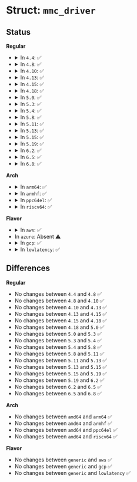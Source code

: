 # Struct: <code>mmc_driver</code>

## Status
<b>Regular</b>
<ul>
<li>
<details>
<summary>In <code>4.4</code>: ✅</summary>

```c
struct mmc_driver {
    struct device_driver drv;
    int (*probe)(struct mmc_card *);
    void (*remove)(struct mmc_card *);
    void (*shutdown)(struct mmc_card *);
};
```
</details>
</li>
<li>
<details>
<summary>In <code>4.8</code>: ✅</summary>

```c
struct mmc_driver {
    struct device_driver drv;
    int (*probe)(struct mmc_card *);
    void (*remove)(struct mmc_card *);
    void (*shutdown)(struct mmc_card *);
};
```
</details>
</li>
<li>
<details>
<summary>In <code>4.10</code>: ✅</summary>

```c
struct mmc_driver {
    struct device_driver drv;
    int (*probe)(struct mmc_card *);
    void (*remove)(struct mmc_card *);
    void (*shutdown)(struct mmc_card *);
};
```
</details>
</li>
<li>
<details>
<summary>In <code>4.13</code>: ✅</summary>

```c
struct mmc_driver {
    struct device_driver drv;
    int (*probe)(struct mmc_card *);
    void (*remove)(struct mmc_card *);
    void (*shutdown)(struct mmc_card *);
};
```
</details>
</li>
<li>
<details>
<summary>In <code>4.15</code>: ✅</summary>

```c
struct mmc_driver {
    struct device_driver drv;
    int (*probe)(struct mmc_card *);
    void (*remove)(struct mmc_card *);
    void (*shutdown)(struct mmc_card *);
};
```
</details>
</li>
<li>
<details>
<summary>In <code>4.18</code>: ✅</summary>

```c
struct mmc_driver {
    struct device_driver drv;
    int (*probe)(struct mmc_card *);
    void (*remove)(struct mmc_card *);
    void (*shutdown)(struct mmc_card *);
};
```
</details>
</li>
<li>
<details>
<summary>In <code>5.0</code>: ✅</summary>

```c
struct mmc_driver {
    struct device_driver drv;
    int (*probe)(struct mmc_card *);
    void (*remove)(struct mmc_card *);
    void (*shutdown)(struct mmc_card *);
};
```
</details>
</li>
<li>
<details>
<summary>In <code>5.3</code>: ✅</summary>

```c
struct mmc_driver {
    struct device_driver drv;
    int (*probe)(struct mmc_card *);
    void (*remove)(struct mmc_card *);
    void (*shutdown)(struct mmc_card *);
};
```
</details>
</li>
<li>
<details>
<summary>In <code>5.4</code>: ✅</summary>

```c
struct mmc_driver {
    struct device_driver drv;
    int (*probe)(struct mmc_card *);
    void (*remove)(struct mmc_card *);
    void (*shutdown)(struct mmc_card *);
};
```
</details>
</li>
<li>
<details>
<summary>In <code>5.8</code>: ✅</summary>

```c
struct mmc_driver {
    struct device_driver drv;
    int (*probe)(struct mmc_card *);
    void (*remove)(struct mmc_card *);
    void (*shutdown)(struct mmc_card *);
};
```
</details>
</li>
<li>
<details>
<summary>In <code>5.11</code>: ✅</summary>

```c
struct mmc_driver {
    struct device_driver drv;
    int (*probe)(struct mmc_card *);
    void (*remove)(struct mmc_card *);
    void (*shutdown)(struct mmc_card *);
};
```
</details>
</li>
<li>
<details>
<summary>In <code>5.13</code>: ✅</summary>

```c
struct mmc_driver {
    struct device_driver drv;
    int (*probe)(struct mmc_card *);
    void (*remove)(struct mmc_card *);
    void (*shutdown)(struct mmc_card *);
};
```
</details>
</li>
<li>
<details>
<summary>In <code>5.15</code>: ✅</summary>

```c
struct mmc_driver {
    struct device_driver drv;
    int (*probe)(struct mmc_card *);
    void (*remove)(struct mmc_card *);
    void (*shutdown)(struct mmc_card *);
};
```
</details>
</li>
<li>
<details>
<summary>In <code>5.19</code>: ✅</summary>

```c
struct mmc_driver {
    struct device_driver drv;
    int (*probe)(struct mmc_card *);
    void (*remove)(struct mmc_card *);
    void (*shutdown)(struct mmc_card *);
};
```
</details>
</li>
<li>
<details>
<summary>In <code>6.2</code>: ✅</summary>

```c
struct mmc_driver {
    struct device_driver drv;
    int (*probe)(struct mmc_card *);
    void (*remove)(struct mmc_card *);
    void (*shutdown)(struct mmc_card *);
};
```
</details>
</li>
<li>
<details>
<summary>In <code>6.5</code>: ✅</summary>

```c
struct mmc_driver {
    struct device_driver drv;
    int (*probe)(struct mmc_card *);
    void (*remove)(struct mmc_card *);
    void (*shutdown)(struct mmc_card *);
};
```
</details>
</li>
<li>
<details>
<summary>In <code>6.8</code>: ✅</summary>

```c
struct mmc_driver {
    struct device_driver drv;
    int (*probe)(struct mmc_card *);
    void (*remove)(struct mmc_card *);
    void (*shutdown)(struct mmc_card *);
};
```
</details>
</li>
</ul>
<b>Arch</b>
<ul>
<li>
<details>
<summary>In <code>arm64</code>: ✅</summary>

```c
struct mmc_driver {
    struct device_driver drv;
    int (*probe)(struct mmc_card *);
    void (*remove)(struct mmc_card *);
    void (*shutdown)(struct mmc_card *);
};
```
</details>
</li>
<li>
<details>
<summary>In <code>armhf</code>: ✅</summary>

```c
struct mmc_driver {
    struct device_driver drv;
    int (*probe)(struct mmc_card *);
    void (*remove)(struct mmc_card *);
    void (*shutdown)(struct mmc_card *);
};
```
</details>
</li>
<li>
<details>
<summary>In <code>ppc64el</code>: ✅</summary>

```c
struct mmc_driver {
    struct device_driver drv;
    int (*probe)(struct mmc_card *);
    void (*remove)(struct mmc_card *);
    void (*shutdown)(struct mmc_card *);
};
```
</details>
</li>
<li>
<details>
<summary>In <code>riscv64</code>: ✅</summary>

```c
struct mmc_driver {
    struct device_driver drv;
    int (*probe)(struct mmc_card *);
    void (*remove)(struct mmc_card *);
    void (*shutdown)(struct mmc_card *);
};
```
</details>
</li>
</ul>
<b>Flavor</b>
<ul>
<li>
<details>
<summary>In <code>aws</code>: ✅</summary>

```c
struct mmc_driver {
    struct device_driver drv;
    int (*probe)(struct mmc_card *);
    void (*remove)(struct mmc_card *);
    void (*shutdown)(struct mmc_card *);
};
```
</details>
</li>
<li>
In <code>azure</code>: Absent ⚠️
</li>
<li>
<details>
<summary>In <code>gcp</code>: ✅</summary>

```c
struct mmc_driver {
    struct device_driver drv;
    int (*probe)(struct mmc_card *);
    void (*remove)(struct mmc_card *);
    void (*shutdown)(struct mmc_card *);
};
```
</details>
</li>
<li>
<details>
<summary>In <code>lowlatency</code>: ✅</summary>

```c
struct mmc_driver {
    struct device_driver drv;
    int (*probe)(struct mmc_card *);
    void (*remove)(struct mmc_card *);
    void (*shutdown)(struct mmc_card *);
};
```
</details>
</li>
</ul>

## Differences
<b>Regular</b>
<ul>
<li>
No changes between <code>4.4</code> and <code>4.8</code> ✅
</li>
<li>
No changes between <code>4.8</code> and <code>4.10</code> ✅
</li>
<li>
No changes between <code>4.10</code> and <code>4.13</code> ✅
</li>
<li>
No changes between <code>4.13</code> and <code>4.15</code> ✅
</li>
<li>
No changes between <code>4.15</code> and <code>4.18</code> ✅
</li>
<li>
No changes between <code>4.18</code> and <code>5.0</code> ✅
</li>
<li>
No changes between <code>5.0</code> and <code>5.3</code> ✅
</li>
<li>
No changes between <code>5.3</code> and <code>5.4</code> ✅
</li>
<li>
No changes between <code>5.4</code> and <code>5.8</code> ✅
</li>
<li>
No changes between <code>5.8</code> and <code>5.11</code> ✅
</li>
<li>
No changes between <code>5.11</code> and <code>5.13</code> ✅
</li>
<li>
No changes between <code>5.13</code> and <code>5.15</code> ✅
</li>
<li>
No changes between <code>5.15</code> and <code>5.19</code> ✅
</li>
<li>
No changes between <code>5.19</code> and <code>6.2</code> ✅
</li>
<li>
No changes between <code>6.2</code> and <code>6.5</code> ✅
</li>
<li>
No changes between <code>6.5</code> and <code>6.8</code> ✅
</li>
</ul>
<b>Arch</b>
<ul>
<li>
No changes between <code>amd64</code> and <code>arm64</code> ✅
</li>
<li>
No changes between <code>amd64</code> and <code>armhf</code> ✅
</li>
<li>
No changes between <code>amd64</code> and <code>ppc64el</code> ✅
</li>
<li>
No changes between <code>amd64</code> and <code>riscv64</code> ✅
</li>
</ul>
<b>Flavor</b>
<ul>
<li>
No changes between <code>generic</code> and <code>aws</code> ✅
</li>
<li>
No changes between <code>generic</code> and <code>gcp</code> ✅
</li>
<li>
No changes between <code>generic</code> and <code>lowlatency</code> ✅
</li>
</ul>
